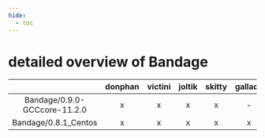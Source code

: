 ```yaml
---
hide:
  - toc
---
```


detailed overview of Bandage
============================

| |donphan|victini|joltik|skitty|gallade|accelgor|swalot|doduo|
| :---: | :---: | :---: | :---: | :---: | :---: | :---: | :---: | :---: |
|Bandage/0.9.0-GCCcore-11.2.0|x|x|x|x|-|x|x|x|
|Bandage/0.8.1_Centos|x|x|x|x|x|-|x|x|
